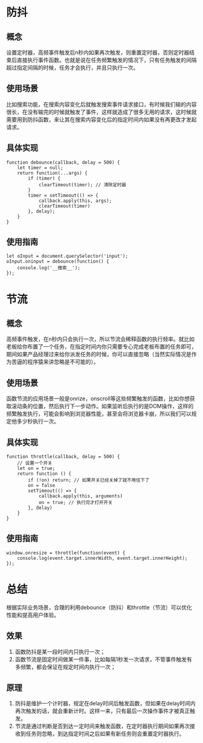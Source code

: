 # 防抖

## 概念

设置定时器，高频事件触发后n秒内如果再次触发，则重置定时器，否则定时器结束后直接执行事件函数。也就是说在任务频繁触发的情况下，只有任务触发的间隔超过指定间隔的时候，任务才会执行，并且只执行一次。

## 使用场景

比如搜索功能，在搜索内容变化后就触发搜索事件请求接口，有时候我们输的内容很长，在没有输完的时候就触发了事件，这样就造成了很多无用的请求，这时候就需要用到防抖函数，来让其在搜索内容变化后的指定时间内如果没有再更改才发起请求。

## 具体实现
```
function debounce(callback, delay = 500) {
	let timer = null;
	return function(...args) {
		if (timer) {
			clearTimeout(timer); // 清除定时器
		}
		timer = setTimeout(() => {
			callback.apply(this, args);
			clearTimeout(timer)
		}, delay);
	}
}
```
## 使用指南
```
let oInput = document.querySelector('input');
oInput.oninput = debounce(function() {
    console.log('__搜索__');
});
```
# 节流

## 概念

高频事件触发，在n秒内只会执行一次，所以节流会稀释函数的执行频率。就比如老板给你布置了一个任务，在指定时间内你只需要专心完成老板布置的任务即可，期间如果产品经理过来给你派发任务的时候，你可以直接忽略（当然实际情况是作为苦逼的程序猿来讲忽略是不可能的）。

## 使用场景

函数节流的应用场景一般是onrize，onscroll等这些频繁触发的函数，比如你想获取滚动条的位置，然后执行下一步动作。如果监听后执行的是DOM操作，这样的频繁触发执行，可能会影响到浏览器性能，甚至会将浏览器卡崩，所以我们可以规定他多少秒执行一次。

## 具体实现

```
function throttle(callback, delay = 500) {
    // 设置一个开关
    let on = true;
    return function () {
        if (!on) return; // 如果开关已经关掉了就不用往下了
        on = false  
        setTimeout(() => {
            callback.apply(this, arguments)
            on = true; // 执行完才打开开关
        }, delay)
    }
}
```
## 使用指南
```
window.onresize = throttle(function(event) {
    console.log(event.target.innerWidth, event.target.innerHeight);
});
```

# 总结

根据实际业务场景，合理的利用debounce（防抖）和throttle（节流）可以优化性能和提高用户体验。

## 效果

1. 函数防抖是某一段时间内只执行一次；
2. 函数节流是固定时间做某一件事，比如每隔1秒发一次请求，不管事件触发有多频繁，都会保证在规定时间内执行一次；

## 原理

1. 防抖是维护一个计时器，规定在delay时间后触发函数，但如果在delay时间内再次触发的话，就会重新计时。这样一来，只有最后一次操作事件才被真正触发。
2. 节流是通过判断是否到达一定时间来触发函数，在定时器执行期间如果再次接收到任务则忽略，到达指定时间之后如果有新任务则会重置定时器执行。